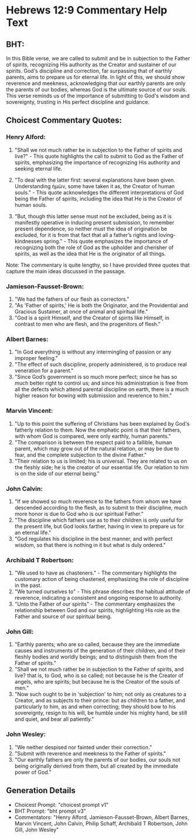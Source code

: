 # Hebrews 12:9 Commentary Help Text

## BHT:
In this Bible verse, we are called to submit and be in subjection to the Father of spirits, recognizing His authority as the Creator and sustainer of our spirits. God's discipline and correction, far surpassing that of earthly parents, aims to prepare us for eternal life. In light of this, we should show reverence and meekness, acknowledging that our earthly parents are only the parents of our bodies, whereas God is the ultimate source of our souls. This verse reminds us of the importance of submitting to God's wisdom and sovereignty, trusting in His perfect discipline and guidance.

## Choicest Commentary Quotes:
### Henry Alford:
1. "Shall we not much rather be in subjection to the Father of spirits and live?" - This quote highlights the call to submit to God as the Father of spirits, emphasizing the importance of recognizing His authority and seeking eternal life.

2. "To deal with the latter first: several explanations have been given. Understanding ἡμῶν, some have taken it as, the Creator of human souls." - This quote acknowledges the different interpretations of God being the Father of spirits, including the idea that He is the Creator of human souls.

3. "But, though this latter sense must not be excluded, being as it is manifestly operative in inducing present submission, to remember present dependence, so neither must the idea of origination be excluded, for it is from that fact that all a father’s rights and loving-kindnesses spring." - This quote emphasizes the importance of recognizing both the role of God as the upholder and cherisher of spirits, as well as the idea that He is the originator of all things.

Note: The commentary is quite lengthy, so I have provided three quotes that capture the main ideas discussed in the passage.

### Jamieson-Fausset-Brown:
1. "We had the fathers of our flesh as correctors."
2. "As 'Father of spirits,' He is both the Originator, and the Providential and Gracious Sustainer, at once of animal and spiritual life."
3. "God is a spirit Himself, and the Creator of spirits like Himself, in contrast to men who are flesh, and the progenitors of flesh."

### Albert Barnes:
1. "In God everything is without any intermingling of passion or any improper feeling."
2. "The effect of such discipline, properly administered, is to produce real veneration for a parent."
3. "Since God’s government is so much more perfect; since he has so much better right to control us; and since his administration is free from all the defects which attend parental discipline on earth, there is a much higher reason for bowing with submission and reverence to him."

### Marvin Vincent:
1. "Up to this point the suffering of Christians has been explained by God's fatherly relation to them. Now the emphatic point is that their fathers, with whom God is compared, were only earthly, human parents."
2. "The comparison is between the respect paid to a fallible, human parent, which may grow out of the natural relation, or may be due to fear, and the complete subjection to the divine Father."
3. "Their relation to us is limited; his is universal. They are related to us on the fleshly side; he is the creator of our essential life. Our relation to him is on the side of our eternal being."

### John Calvin:
1. "If we showed so much reverence to the fathers from whom we have descended according to the flesh, as to submit to their discipline, much more honor is due to God who is our spiritual Father."
2. "The discipline which fathers use as to their children is only useful for the present life, but God looks farther, having in view to prepare us for an eternal life."
3. "God regulates his discipline in the best manner, and with perfect wisdom, so that there is nothing in it but what is duly ordered."

### Archibald T Robertson:
1. "We used to have as chasteners." - The commentary highlights the customary action of being chastened, emphasizing the role of discipline in the past.
2. "We turned ourselves to" - This phrase describes the habitual attitude of reverence, indicating a consistent and ongoing response to authority.
3. "Unto the Father of our spirits" - The commentary emphasizes the relationship between God and our spirits, highlighting His role as the Father and source of our spiritual being.

### John Gill:
1. "Earthly parents; who are so called, because they are the immediate causes and instruments of the generation of their children, and of their fleshly bodies and worldly beings; and to distinguish them from the Father of spirits."
2. "Shall we not much rather be in subjection to the Father of spirits, and live? that is, to God, who is so called; not because he is the Creator of angels, who are spirits; but because he is the Creator of the souls of men."
3. "Now such ought to be in 'subjection' to him; not only as creatures to a Creator, and as subjects to their prince: but as children to a father, and particularly to him, as and when correcting; they should bow to his sovereignty, resign to his will, be humble under his mighty hand, be still and quiet, and bear all patiently."

### John Wesley:
1. "We neither despised nor fainted under their correction."
2. "Submit with reverence and meekness to the Father of spirits."
3. "Our earthly fathers are only the parents of our bodies, our souls not being originally derived from them, but all created by the immediate power of God."


## Generation Details
- Choicest Prompt: "choicest prompt v1"
- BHT Prompt: "bht prompt v3"
- Commentators: "Henry Alford, Jamieson-Fausset-Brown, Albert Barnes, Marvin Vincent, John Calvin, Philip Schaff, Archibald T Robertson, John Gill, John Wesley"
